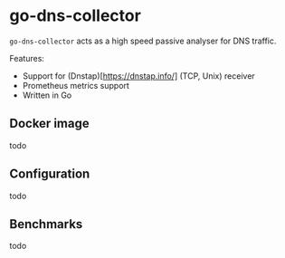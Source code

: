# go-dns-collector

`go-dns-collector` acts as a high speed passive analyser for DNS traffic.

Features:
- Support for (Dnstap)[https://dnstap.info/] (TCP, Unix) receiver
- Prometheus metrics support
- Written in Go

## Docker image

todo

## Configuration

todo

## Benchmarks

todo
